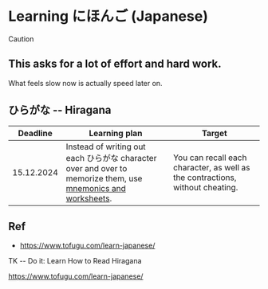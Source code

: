 # Learning にほんご (Japanese)

> [!CAUTION]
>
> ## This asks for **a lot of** effort and hard work.
>
> What feels slow now is actually speed later on.

## ひらがな -- Hiragana

<table>
  <thead>
    <tr>
      <th>Deadline</th>
      <th>Learning plan</th>
      <th>Target</th>
    </tr>
  </thead>
  <tbody>
    <tr>
      <td>
        <time>15.12.2024</time>
      </td>
      <td>
        Instead of writing out each ひらがな character over and over to memorize them, use <a href="./hiragana.md#mnemonics-and-worksheets">mnemonics and worksheets</a>.
      </td>
      <td>
        You can recall each character, as well as the contractions, without cheating.
      </td>
    </tr>
  </tbody>
</table>

## Ref

- https://www.tofugu.com/learn-japanese/

TK -- Do it: Learn How to Read Hiragana

https://www.tofugu.com/learn-japanese/
